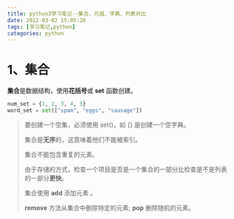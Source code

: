 ```yaml
---
title: python3学习笔记--集合、元组、字典、列表对比
date: 2022-03-02 15:05:20
tags: [学习笔记,python]
categories: python
---
```


# 1、集合

**集合**是数据结构，使用**花括号**或 **set** 函数创建。

```python
num_set = {1, 2, 3, 4, 5}
word_set = set(["spam", "eggs", "sausage"])
```

> 要创建一个空集，必须使用 set()，如 {} 是创建一个空字典。
> 
> 集合是**无序**的，这意味着他们不能被索引。
> 
> 集合不能包含重复的元素。
> 
> 由于存储的方式，检查一个项目是否是一个集合的一部分比检查是不是列表的一部分**更快**。  
> 
> 集合使用 **add** 添加元素 。  
> 
> **remove** 方法从集合中删除特定的元素; **pop** 删除随机的元素。
